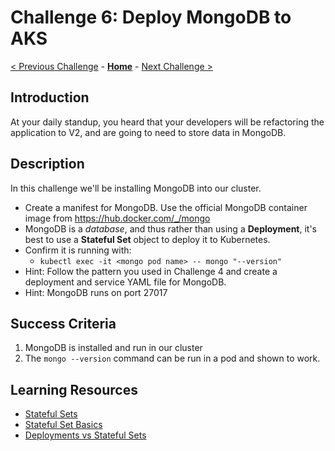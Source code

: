 # Challenge 6: Deploy MongoDB to AKS

[< Previous Challenge](./05b-scaling.md) - **[Home](../README.md)** - [Next Challenge >](./07-updaterollback.md)

## Introduction

At your daily standup, you heard that your developers will be refactoring the application to V2, and are going to need to store data in MongoDB.  

## Description

In this challenge we'll be installing MongoDB into our cluster.

- Create a manifest for MongoDB. Use the official MongoDB container image from https://hub.docker.com/_/mongo
- MongoDB is a _database_, and thus rather than using a **Deployment**, it's best to use a **Stateful Set** object to deploy it to Kubernetes.
- Confirm it is running with:
	- `kubectl exec -it <mongo pod name> -- mongo "--version"`
- Hint:  Follow the pattern you used in Challenge 4 and create a deployment and service YAML file for MongoDB.
- Hint: MongoDB runs on port 27017
## Success Criteria

1. MongoDB is installed and run in our cluster
1. The `mongo --version` command can be run in a pod and shown to work.

## Learning Resources
* [Stateful Sets](https://kubernetes.io/docs/concepts/workloads/controllers/statefulset/)
* [Stateful Set Basics](https://kubernetes.io/docs/tutorials/stateful-application/basic-stateful-set/)
* [Deployments vs Stateful Sets](https://stackoverflow.com/questions/41583672/kubernetes-deployments-vs-statefulsets)